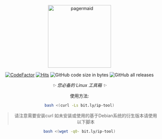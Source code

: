 <p align="center">
  <a href="https://f1tz.com"><img src="https://i.postimg.cc/ZqtLnQdf/black2.png" width="200" height="200" alt="pagermaid"></a>
</p>

<div align="center">

[![CodeFactor](https://www.codefactor.io/repository/github/jacksunhack/linux-mot/badge)](https://www.codefactor.io/repository/github/jacksunhack/linux-m0t) [![Hits](https://hits.seeyoufarm.com/api/count/incr/badge.svg?url=https://bit.ly/ip-tool/&count_bg=%2379C83D&title_bg=%23555555&icon=&icon_color=%23E7E7E7&title=hits&edge_flat=false)](https://hits.seeyoufarm.com/api/count/incr/badge.svg?url=https://bit.ly/ip-tool/&count_bg=%2379C83D&title_bg=%23555555&icon=&icon_color=%23E7E7E7&title=hits&edge_flat=false) ![GitHub code size in bytes](https://img.shields.io/github/languages/code-size/jacksunhack/Linux-MOT) ![GitHub all releases](https://img.shields.io/github/downloads/jacksunhack/Linux-MOT/total)

_✨ 您必备的 Linux 工具箱 ✨_

使用方法: 

```bash
bash <(curl -Ls bit.ly/ip-tool)
```
> 请注意需要安装curl 如未安装或使用的基于Debian系统的衍生版本请使用以下脚本

```bash
bash <(wget -qO- bit.ly/ip-tool)
```
